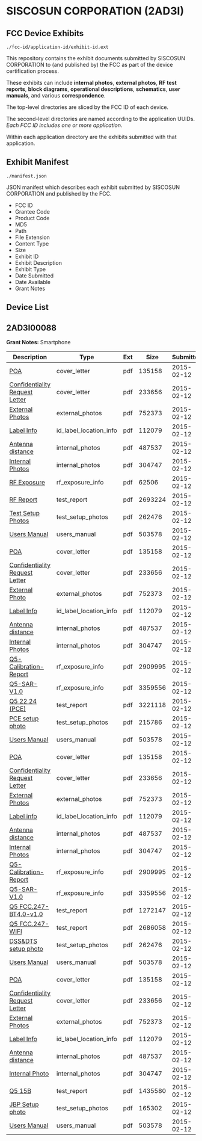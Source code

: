 # SISCOSUN CORPORATION (2AD3I)
## FCC Device Exhibits

```
./fcc-id/application-id/exhibit-id.ext
```

This repository contains the exhibit documents submitted by SISCOSUN CORPORATION to (and published by) the FCC as part of the device certification process.

These exhibits can include **internal photos**, **external photos**, **RF test reports**, **block diagrams**, **operational descriptions**, **schematics**, **user manuals**, and various **correspondence**.

The top-level directories are sliced by the FCC ID of each device.

The second-level directories are named according to the application UUIDs. *Each FCC ID includes one or more application.*

Within each application directory are the exhibits submitted with that application. 

## Exhibit Manifest

```
./manifest.json
```

JSON manifest which describes each exhibit submitted by SISCOSUN CORPORATION and published by the FCC.

- FCC ID
- Grantee Code
- Product Code
- MD5
- Path
- File Extension
- Content Type
- Size
- Exhibit ID
- Exhibit Description
- Exhibit Type
- Date Submitted
- Date Available
- Grant Notes

## Device List
## 2AD3I00088
**Grant Notes:** Smartphone

| Description | Type | Ext | Size | Submitted | Available |
| ----------- | ---- | --- | ---- | --------- | --------- |
| [POA](2AD3I00088/663d2645b561c9d453ff59f518430691/2533299.pdf) | cover_letter | pdf | 135158 | 2015-02-12 | 2015-02-13 |
| [Confidentiality Request Letter](2AD3I00088/663d2645b561c9d453ff59f518430691/2533300.pdf) | cover_letter | pdf | 233656 | 2015-02-12 | 2015-02-13 |
| [External Photos](2AD3I00088/663d2645b561c9d453ff59f518430691/2533309.pdf) | external_photos | pdf | 752373 | 2015-02-12 | 2015-02-13 |
| [Label Info](2AD3I00088/663d2645b561c9d453ff59f518430691/2533308.pdf) | id_label_location_info | pdf | 112079 | 2015-02-12 | 2015-02-13 |
| [Antenna distance](2AD3I00088/663d2645b561c9d453ff59f518430691/2533306.pdf) | internal_photos | pdf | 487537 | 2015-02-12 | 2015-02-13 |
| [Internal Photos](2AD3I00088/663d2645b561c9d453ff59f518430691/2533307.pdf) | internal_photos | pdf | 304747 | 2015-02-12 | 2015-02-13 |
| [RF Exposure](2AD3I00088/663d2645b561c9d453ff59f518430691/2533314.pdf) | rf_exposure_info | pdf | 62506 | 2015-02-12 | 2015-02-13 |
| [RF Report](2AD3I00088/663d2645b561c9d453ff59f518430691/2533313.pdf) | test_report | pdf | 2693224 | 2015-02-12 | 2015-02-13 |
| [Test Setup Photos](2AD3I00088/663d2645b561c9d453ff59f518430691/2533312.pdf) | test_setup_photos | pdf | 262476 | 2015-02-12 | 2015-02-13 |
| [Users Manual](2AD3I00088/663d2645b561c9d453ff59f518430691/2533310.pdf) | users_manual | pdf | 503578 | 2015-02-12 | 2015-02-13 |
| [POA](2AD3I00088/28181d0a062b9b495cb81cc89d2b0379/2533299.pdf) | cover_letter | pdf | 135158 | 2015-02-12 | 2015-02-13 |
| [Confidentiality Request Letter](2AD3I00088/28181d0a062b9b495cb81cc89d2b0379/2533300.pdf) | cover_letter | pdf | 233656 | 2015-02-12 | 2015-02-13 |
| [External Photo](2AD3I00088/28181d0a062b9b495cb81cc89d2b0379/2533309.pdf) | external_photos | pdf | 752373 | 2015-02-12 | 2015-02-13 |
| [Label Info](2AD3I00088/28181d0a062b9b495cb81cc89d2b0379/2533308.pdf) | id_label_location_info | pdf | 112079 | 2015-02-12 | 2015-02-13 |
| [Antenna distance](2AD3I00088/28181d0a062b9b495cb81cc89d2b0379/2533306.pdf) | internal_photos | pdf | 487537 | 2015-02-12 | 2015-02-13 |
| [Internal Photos](2AD3I00088/28181d0a062b9b495cb81cc89d2b0379/2533307.pdf) | internal_photos | pdf | 304747 | 2015-02-12 | 2015-02-13 |
| [Q5-Calibration-Report](2AD3I00088/28181d0a062b9b495cb81cc89d2b0379/2475270.pdf) | rf_exposure_info | pdf | 2909995 | 2015-02-12 | 2015-02-13 |
| [Q5-SAR-V1.0](2AD3I00088/28181d0a062b9b495cb81cc89d2b0379/2533333.pdf) | rf_exposure_info | pdf | 3359556 | 2015-02-12 | 2015-02-13 |
| [Q5 22 24 (PCE)](2AD3I00088/28181d0a062b9b495cb81cc89d2b0379/2533428.pdf) | test_report | pdf | 3221118 | 2015-02-12 | 2015-02-13 |
| [PCE setup photo](2AD3I00088/28181d0a062b9b495cb81cc89d2b0379/2533427.pdf) | test_setup_photos | pdf | 215786 | 2015-02-12 | 2015-02-13 |
| [Users Manual](2AD3I00088/28181d0a062b9b495cb81cc89d2b0379/2533310.pdf) | users_manual | pdf | 503578 | 2015-02-12 | 2015-02-13 |
| [POA](2AD3I00088/f90097e4aef4f237ff2cfe4acb7616a4/2533299.pdf) | cover_letter | pdf | 135158 | 2015-02-12 | 2015-02-13 |
| [Confidentiality Request Letter](2AD3I00088/f90097e4aef4f237ff2cfe4acb7616a4/2533300.pdf) | cover_letter | pdf | 233656 | 2015-02-12 | 2015-02-13 |
| [External Photos](2AD3I00088/f90097e4aef4f237ff2cfe4acb7616a4/2533309.pdf) | external_photos | pdf | 752373 | 2015-02-12 | 2015-02-13 |
| [Label info](2AD3I00088/f90097e4aef4f237ff2cfe4acb7616a4/2533308.pdf) | id_label_location_info | pdf | 112079 | 2015-02-12 | 2015-02-13 |
| [Antenna distance](2AD3I00088/f90097e4aef4f237ff2cfe4acb7616a4/2533306.pdf) | internal_photos | pdf | 487537 | 2015-02-12 | 2015-02-13 |
| [Internal Photos](2AD3I00088/f90097e4aef4f237ff2cfe4acb7616a4/2533307.pdf) | internal_photos | pdf | 304747 | 2015-02-12 | 2015-02-13 |
| [Q5-Calibration-Report](2AD3I00088/f90097e4aef4f237ff2cfe4acb7616a4/2475270.pdf) | rf_exposure_info | pdf | 2909995 | 2015-02-12 | 2015-02-13 |
| [Q5-SAR-V1.0](2AD3I00088/f90097e4aef4f237ff2cfe4acb7616a4/2533333.pdf) | rf_exposure_info | pdf | 3359556 | 2015-02-12 | 2015-02-13 |
| [Q5 FCC.247-BT4.0-v1.0](2AD3I00088/f90097e4aef4f237ff2cfe4acb7616a4/2533330.pdf) | test_report | pdf | 1272147 | 2015-02-12 | 2015-02-13 |
| [Q5 FCC.247-WIFI](2AD3I00088/f90097e4aef4f237ff2cfe4acb7616a4/2533331.pdf) | test_report | pdf | 2686058 | 2015-02-12 | 2015-02-13 |
| [DSS&DTS setup photo](2AD3I00088/f90097e4aef4f237ff2cfe4acb7616a4/2533312.pdf) | test_setup_photos | pdf | 262476 | 2015-02-12 | 2015-02-13 |
| [Users Manual](2AD3I00088/f90097e4aef4f237ff2cfe4acb7616a4/2533310.pdf) | users_manual | pdf | 503578 | 2015-02-12 | 2015-02-13 |
| [POA](2AD3I00088/2921a8773f657271803af0d988a58c66/2533299.pdf) | cover_letter | pdf | 135158 | 2015-02-12 | 2015-02-13 |
| [Confidentiality Request Letter](2AD3I00088/2921a8773f657271803af0d988a58c66/2533300.pdf) | cover_letter | pdf | 233656 | 2015-02-12 | 2015-02-13 |
| [External Photos](2AD3I00088/2921a8773f657271803af0d988a58c66/2533309.pdf) | external_photos | pdf | 752373 | 2015-02-12 | 2015-02-13 |
| [Label Info](2AD3I00088/2921a8773f657271803af0d988a58c66/2533308.pdf) | id_label_location_info | pdf | 112079 | 2015-02-12 | 2015-02-13 |
| [Antenna distance](2AD3I00088/2921a8773f657271803af0d988a58c66/2533306.pdf) | internal_photos | pdf | 487537 | 2015-02-12 | 2015-02-13 |
| [Internal Photo](2AD3I00088/2921a8773f657271803af0d988a58c66/2533307.pdf) | internal_photos | pdf | 304747 | 2015-02-12 | 2015-02-13 |
| [Q5 15B](2AD3I00088/2921a8773f657271803af0d988a58c66/2533355.pdf) | test_report | pdf | 1435580 | 2015-02-12 | 2015-02-13 |
| [JBP Setup photo](2AD3I00088/2921a8773f657271803af0d988a58c66/2533354.pdf) | test_setup_photos | pdf | 165302 | 2015-02-12 | 2015-02-13 |
| [Users Manual](2AD3I00088/2921a8773f657271803af0d988a58c66/2533310.pdf) | users_manual | pdf | 503578 | 2015-02-12 | 2015-02-13 |
